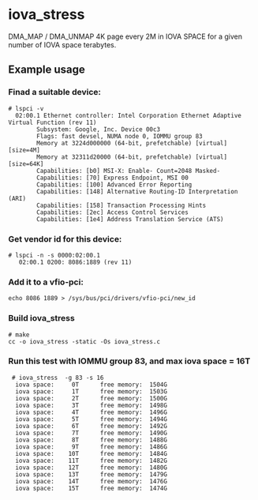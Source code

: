 # iova_stress
DMA_MAP / DMA_UNMAP 4K page every 2M in IOVA SPACE for a given number of IOVA space terabytes.

## Example usage
### Finad a suitable device:
```
# lspci -v
  02:00.1 Ethernet controller: Intel Corporation Ethernet Adaptive Virtual Function (rev 11)
        Subsystem: Google, Inc. Device 00c3
        Flags: fast devsel, NUMA node 0, IOMMU group 83
        Memory at 3224d000000 (64-bit, prefetchable) [virtual] [size=4M]
        Memory at 32311d20000 (64-bit, prefetchable) [virtual] [size=64K]
        Capabilities: [b0] MSI-X: Enable- Count=2048 Masked-
        Capabilities: [70] Express Endpoint, MSI 00
        Capabilities: [100] Advanced Error Reporting
        Capabilities: [148] Alternative Routing-ID Interpretation (ARI)
        Capabilities: [158] Transaction Processing Hints
        Capabilities: [2ec] Access Control Services
        Capabilities: [1e4] Address Translation Service (ATS)
```
 
### Get vendor id for this device:
```
# lspci -n -s 0000:02:00.1
   02:00.1 0200: 8086:1889 (rev 11)
```
 
### Add it to a vfio-pci:
```
echo 8086 1889 > /sys/bus/pci/drivers/vfio-pci/new_id
```

### Build iova_stress
```
# make
cc -o iova_stress -static -Os iova_stress.c
```

 ### Run this test with IOMMU group 83, and max iova space = 16T
```
 # iova_stress  -g 83 -s 16
  iova space:     0T      free memory:  1504G
  iova space:     1T      free memory:  1503G
  iova space:     2T      free memory:  1500G
  iova space:     3T      free memory:  1498G
  iova space:     4T      free memory:  1496G
  iova space:     5T      free memory:  1494G
  iova space:     6T      free memory:  1492G
  iova space:     7T      free memory:  1490G
  iova space:     8T      free memory:  1488G
  iova space:     9T      free memory:  1486G
  iova space:    10T      free memory:  1484G
  iova space:    11T      free memory:  1482G
  iova space:    12T      free memory:  1480G
  iova space:    13T      free memory:  1479G
  iova space:    14T      free memory:  1476G
  iova space:    15T      free memory:  1474G
```
